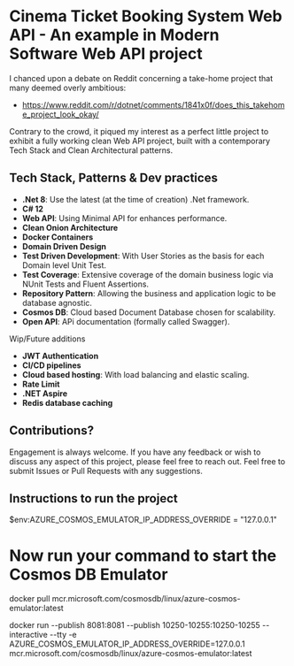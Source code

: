 # Cinema Ticket Booking System Web API - An example in Modern Software Web API project

I chanced upon a debate on Reddit concerning a take-home project that many deemed overly ambitious:
- https://www.reddit.com/r/dotnet/comments/1841x0f/does_this_takehome_project_look_okay/

Contrary to the crowd, it piqued my interest as a perfect little project to exhibit a fully working clean Web API project, built with a contemporary Tech Stack and Clean Architectural patterns.

## Tech Stack, Patterns & Dev practices
- **.Net 8**: Use the latest (at the time of creation) .Net framework.
- **C# 12**
- **Web API**: Using Minimal API for enhances performance.
- **Clean Onion Architecture**
- **Docker Containers**
- **Domain Driven Design**
- **Test Driven Development**: With User Stories as the basis for each Domain level Unit Test.
- **Test Coverage**: Extensive coverage of the domain business logic via NUnit Tests and Fluent Assertions.
- **Repository Pattern**: Allowing the business and application logic to be database agnostic.
- **Cosmos DB**: Cloud based Document Database chosen for scalability.
- **Open API**: APi documentation (formally called Swagger).
  
Wip/Future additions
- **JWT Authentication**
- **CI/CD pipelines**
- **Cloud based hosting**: With load balancing and elastic scaling.
- **Rate Limit**
- **.NET Aspire**
- **Redis database caching**


## Contributions?

Engagement is always welcome. 
If you have any feedback or wish to discuss any aspect of this project, please feel free to reach out.
Feel free to submit Issues or Pull Requests with any suggestions.


## Instructions to run the project

$env:AZURE_COSMOS_EMULATOR_IP_ADDRESS_OVERRIDE = "127.0.0.1"
# Now run your command to start the Cosmos DB Emulator

docker pull mcr.microsoft.com/cosmosdb/linux/azure-cosmos-emulator:latest

docker run --publish 8081:8081 --publish 10250-10255:10250-10255 --interactive --tty -e AZURE_COSMOS_EMULATOR_IP_ADDRESS_OVERRIDE=127.0.0.1 mcr.microsoft.com/cosmosdb/linux/azure-cosmos-emulator:latest


